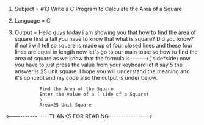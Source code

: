 1. Subject = #13 Write a C Program to Calculate the Area of a Square

2. Language = C

3. Output = Hello guys today i am showing you that how to find the area of square first a fall you have to know that what is square?  Did you know? if not i will tell so             square is made up of four closed lines and these four lines are equal in length now let's go to our main topic so how to find the area of square as we know               that the formula is----->( side*side) now you have to just press the value from your keyboard let it say 5 the answer is 25 unit square .I hope you will                     understand the meaning and it's concept and my code also the output is under below.



                Find the Area of the Square
                Enter the value of a ( side of a Square)
                5
                Area=25 Unit Square 
                
<---------------THANKS FOR READING--------------->
    
    
    

